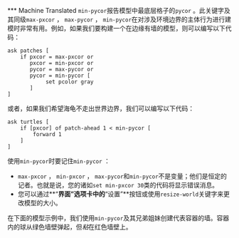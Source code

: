 ﻿*** Machine Translated
`min-pycor`报告模型中最底层格子的`pycor` 。此关键字及其同级`max-pxcor` ， `max-pycor` ， `min-pycor`在对涉及环境边界的主体行为进行建模时非常有用。例如，如果我们要构建一个在边缘有墙的模型，则可以编写以下代码：



```
ask patches [
	if pxcor = max-pxcor or
	   pxcor = min-pxcor or
	   pycor = max-pycor or
	   pycor = min-pycor [
	   		set pcolor gray
	   ]
]
```


或者，如果我们希望海龟不走出世界边界，我们可以编写以下代码：



```
ask turtles [
	if [pxcor] of patch-ahead 1 < min-pycor [
		forward 1
	] 
]
```


使用`min-pycor`时要记住`min-pycor` ：

- `max-pxcor` ， `min-pxcor` ， `max-pycor`和`min-pycor`不是变量；他们是恒定的记者。也就是说，您的诸如`set min-pxcor 30`类的代码将显示错误消息。
- 您可以通过**“**界面”选项卡中的**“设置”**按钮或使用`resize-world`关键字来更改模型的大小。


在下面的模型示例中，我们使用`min-pycor`及其兄弟姐妹创建代表容器的墙。容器内的球从绿色墙壁弹起，但*粘*在红色墙壁上。